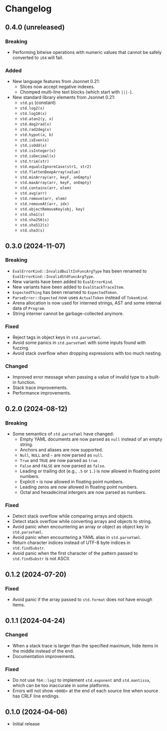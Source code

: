 # Changelog

## 0.4.0 (unreleased)

### Breaking

- Performing bitwise operations with numeric values that cannot be safely
  converted to `i64` will fail.

### Added

- New language features from Jsonnet 0.21:
  - Slices now accept negative indexes.
  - Chomped multi-line text blocks (which start with `|||-`).
- New standard library elements from Jsonnet 0.21:
  - `std.pi` (constant)
  - `std.log2(x)`
  - `std.log10(x)`
  - `std.atan2(y, x)`
  - `std.deg2rad(x)`
  - `std.rad2deg(x)`
  - `std.hypot(a, b)`
  - `std.isEven(x)`
  - `std.isOdd(x)`
  - `std.isInteger(x)`
  - `std.isDecimal(x)`
  - `std.trim(str)`
  - `std.equalsIgnoreCase(str1, str2)`
  - `std.flattenDeepArray(value)`
  - `std.minArray(arr, keyF, onEmpty)`
  - `std.maxArray(arr, keyF, onEmpty)`
  - `std.contains(arr, elem)`
  - `std.avg(arr)`
  - `std.remove(arr, elem)`
  - `std.removeAt(arr, idx)`
  - `std.objectRemoveKey(obj, key)`
  - `std.sha1(s)`
  - `std.sha256(s)`
  - `std.sha512(s)`
  - `std.sha3(s)`

## 0.3.0 (2024-11-07)

### Breaking

- `EvalErrorKind::InvalidBuiltInFuncArgType` has been renamed to
  `EvalErrorKind::InvalidStdFuncArgType`.
- New variants have been added to `EvalErrorKind`.
- New variants have been added to `EvalStackTraceItem`.
- `ExpectedThing` has been renamed to `ExpectedToken`.
- `ParseError::Expected` now uses `ActualToken` instead of `TokenKind`.
- Arena allocation is now used for interned strings, AST and some internal data
  of `Program`.
- String interner cannot be garbage-collected anymore.

### Fixed

- Reject tags in object keys in `std.parseYaml`.
- Avoid some panics in `std.parseYaml` with some inputs found with fuzzing.
- Avoid stack overflow when dropping expressions with too much nesting.

### Changed

- Improved error message when passing a value of invalid type to a built-in function.
- Stack trace improvements.
- Performance improvements.

## 0.2.0 (2024-08-12)

### Breaking

- Some semantics of `std.parseYaml` have changed:
  - Empty YAML documents are now parsed as `null` instead of an empty string.
  - Anchors and aliases are now supported.
  - `Null`, `NULL` and `~` are now parsed as `null`.
  - `True` and `TRUE` are now parsed as `true` .
  - `False` and `FALSE` are now parsed as `false`.
  - Leading or trailing dot (e.g., `.5` or `1.`) is now allowed in floating
    point numbers.
  - Explicit `+` is now allowed in floating point numbers.
  - Leading zeros are now allowed in floating point numbers.
  - Octal and hexadecimal intergers are now parsed as numbers.

### Fixed

- Detect stack overflow while comparing arrays and objects.
- Detect stack overflow while converting arrays and objects to string.
- Avoid panic when encountering an array or object as object key in
  `std.parseYaml`.
- Avoid panic when encountering a YAML alias in `std.parseYaml`.
- Return character indices instead of UTF-8 byte indices in `std.findSubstr`.
- Avoid panic when the first character of the pattern passed to `std.findSubstr`
  is not ASCII.

## 0.1.2 (2024-07-20)

### Fixed

- Avoid panic if the array passed to `std.format` does not have enough items.

## 0.1.1 (2024-04-24)

### Changed

- When a stack trace is larger than the specified maximum, hide items in the
  middle instead of the end.
- Documentation improvements.

### Fixed

- Do not use `f64::log2` to implement `std.exponent` and `std.mantissa`, which
  can be too inaccurate in some platforms.
- Errors will not show `<000D>` at the end of each source line when source has
  CRLF line endings.

## 0.1.0 (2024-04-06)

- Initial release
